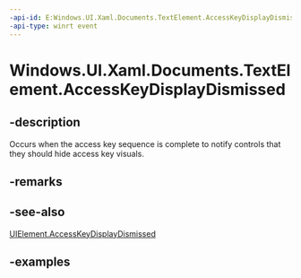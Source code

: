 ```yaml
---
-api-id: E:Windows.UI.Xaml.Documents.TextElement.AccessKeyDisplayDismissed
-api-type: winrt event
---
```


<!-- Event syntax.
public event TypedEventHandler AccessKeyDisplayDismissed<TextElement, AccessKeyDisplayDismissedEventArgs>
-->

# Windows.UI.Xaml.Documents.TextElement.AccessKeyDisplayDismissed

## -description
Occurs when the access key sequence is complete to notify controls that they should hide access key visuals.



## -remarks

## -see-also
[UIElement.AccessKeyDisplayDismissed](./../windows.ui.xaml/uielement_accesskeydisplaydismissed.md)

## -examples

